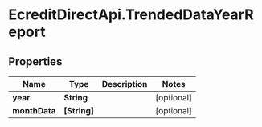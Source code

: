 # EcreditDirectApi.TrendedDataYearReport

## Properties

Name | Type | Description | Notes
------------ | ------------- | ------------- | -------------
**year** | **String** |  | [optional] 
**monthData** | **[String]** |  | [optional] 



